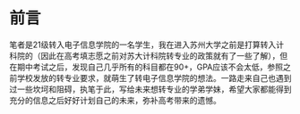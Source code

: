 # 前言

笔者是21级转入电子信息学院的一名学生，我在进入苏州大学之前是打算转入计科院的（因此在高考填志愿之前对苏大计科院转专业的政策就有了一些了解），但在期中考试之后，发现自己几乎所有的科目都在90+，GPA应该不会太低，参照之前学校发放的转专业要求，就萌生了转电子信息学院的想法。一路走来自己也遇到过一些坎坷和阻碍，执笔于此，写给未来想转专业的学弟学妹，希望大家都能得到充分的信息之后好好计划自己的未来，弥补高考带来的遗憾。